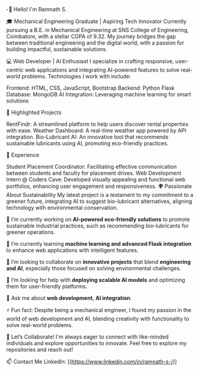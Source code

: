 -👋 Hello! I'm Ramnath S.

🎓 Mechanical Engineering Graduate | Aspiring Tech Innovator
Currently pursuing a B.E. in Mechanical Engineering at SNS College of Engineering, Coimbatore, with a stellar CGPA of 9.32. My journey bridges the gap between traditional engineering and the digital world, with a passion for building impactful, sustainable solutions.

💻 Web Developer | AI Enthusiast
I specialize in crafting responsive, user-centric web applications and integrating AI-powered features to solve real-world problems. Technologies I work with include:

Frontend: HTML, CSS, JavaScript, Bootstrap
Backend: Python Flask
Database: MongoDB
AI Integration: Leveraging machine learning for smart solutions

🌟 Highlighted Projects

RentFindr: A streamlined platform to help users discover rental properties with ease.
Weather Dashboard: A real-time weather app powered by API integration.
Bio-Lubricant AI: An innovative tool that recommends sustainable lubricants using AI, promoting eco-friendly practices.

🤝 Experience

Student Placement Coordinator: Facilitating effective communication between students and faculty for placement drives.
Web Development Intern @ Coders Cave: Developed visually appealing and functional web portfolios, enhancing user engagement and responsiveness.
🌍 Passionate About Sustainability
My latest project is a testament to my commitment to a greener future, integrating AI to suggest bio-lubricant alternatives, aligning technology with environmental conservation.

🔭 I’m currently working on **AI-powered eco-friendly solutions** to promote sustainable industrial practices, such as recommending bio-lubricants for greener operations.  

🌱 I’m currently learning **machine learning and advanced Flask integration** to enhance web applications with intelligent features.  

👯 I’m looking to collaborate on **innovative projects** that blend **engineering and AI**, especially those focused on solving environmental challenges.  

🤔 I’m looking for help with **deploying scalable AI models** and optimizing them for user-friendly platforms.  

💬 Ask me about **web development**, **AI integration**.  

⚡ Fun fact: Despite being a mechanical engineer, I found my passion in the world of web development and AI, blending creativity with functionality to solve real-world problems.  

🚀 Let’s Collaborate!
I'm always eager to connect with like-minded individuals and explore opportunities to innovate. Feel free to explore my repositories and reach out!

📫 Contact Me
LinkedIn: [(https://www.linkedin.com/in/ramnath-s-/)]

